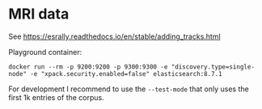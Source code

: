# MRI data

See <https://esrally.readthedocs.io/en/stable/adding_tracks.html>


Playground container:
```
docker run --rm -p 9200:9200 -p 9300:9300 -e "discovery.type=single-node" -e "xpack.security.enabled=false" elasticsearch:8.7.1
```

For development I recommend to use the `--test-mode` that only uses the first 1k entries of the corpus.
